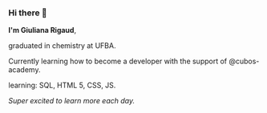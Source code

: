 ### Hi there 👋

**I'm Giuliana Rigaud**, 

graduated in chemistry at UFBA. 

Currently learning how to become a developer with the support of @cubos-academy.

learning:
SQL, HTML 5, CSS, JS.

*Super excited to learn more each day.* 


<!--
**giurigaud/giurigaud** is a ✨ _special_ ✨ repository because its `README.md` (this file) appears on your GitHub profile.

Here are some ideas to get you started:

- 🔭 I’m currently working on ...
- 🌱 I’m currently learning ...
- 👯 I’m looking to collaborate on ...
- 🤔 I’m looking for help with ...
- 💬 Ask me about ...
- 📫 How to reach me: ...
- 😄 Pronouns: ...
- ⚡ Fun fact: ...
-->
